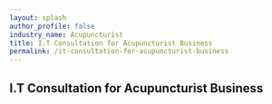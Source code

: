 ```yaml
---
layout: splash 
author_profile: false 
industry_name: Acupuncturist
title: I.T Consultation for Acupuncturist Business
permalink: /it-consultation-for-acupuncturist-business
---
```


## I.T Consultation for Acupuncturist Business